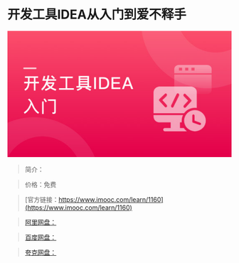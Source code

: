 # 开发工具IDEA从入门到爱不释手

![img](../../assets/5fe4430b00012b3f05400304.jpg)

> 简介：

> 价格：免费

> [官方链接：https://www.imooc.com/learn/1160](https://www.imooc.com/learn/1160)

> [阿里网盘：]()

> [百度网盘：]()

> [夸克网盘：]()
